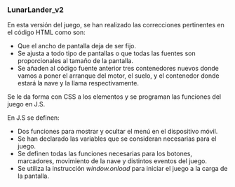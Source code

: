 ### **LunarLander_v2**
En esta versión del juego, se han realizado las correcciones pertinentes en el código HTML como son: 
* Que el ancho de pantalla deja de ser fijo. 
* Se ajusta a todo tipo de pantallas o que todas las fuentes son proporcionales al tamaño de la pantalla.
* Se añaden al código fuente anterior tres contenedores nuevos donde vamos a poner el arranque del motor, el suelo, y el contenedor donde estará la nave y la llama respectivamente.  

Se le da forma con CSS a los elementos y se programan las funciones del juego en J.S.  

En J.S se definen:  
* Dos funciones para mostrar y ocultar el menú en el dispositivo móvil.  
* Se han declarado las variables que se consideran necesarias para el juego.  
* Se definen todas las funciones necesarias para los botones, marcadores, movimiento de la nave y distintos eventos del juego.  
* Se utiliza la instrucción _window.onload_ para iniciar el juego a la carga de la pantalla.
